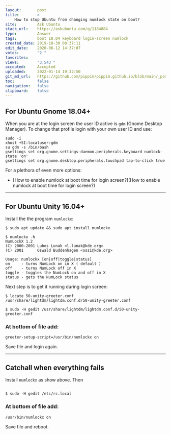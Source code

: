 ```yaml
---
layout:       post
title:        >
    How to stop Ubuntu from changing numlock state on boot?
site:         Ask Ubuntu
stack_url:    https://askubuntu.com/q/1184884
type:         Answer
tags:         boot 18.04 keyboard login-screen numlock
created_date: 2019-10-30 00:37:11
edit_date:    2020-06-12 14:37:07
votes:        "2 "
favorites:    
views:        "3,543 "
accepted:     Accepted
uploaded:     2022-01-14 19:32:50
git_md_url:   https://github.com/pippim/pippim.github.io/blob/main/_posts/2019/2019-10-30-How-to-stop-Ubuntu-from-changing-numlock-state-on-boot^.md
toc:          false
navigation:   false
clipboard:    false
---
```


## For Ubuntu Gnome 18.04+

When you are at the login screen the user ID active is `gdm` (Gnome Desktop Manager). To change that profile login with your own user ID and use:

<!-- Language-all: lang-bash -->

``` 
sudo -i
xhost +SI:localuser:gdm
su gdm -s /bin/bash
gsettings set org.gnome.settings-daemon.peripherals.keyboard numlock-state 'on'
gsettings set org.gnome.desktop.peripherals.touchpad tap-to-click true

```

For a plethora of even more options:

- [How to enable numlock at boot time for login screen?](How to enable numlock at boot time for login screen?)


----------


## For Ubuntu Unity 16.04+

Install the the program `numlockx`:

``` 
$ sudo apt update && sudo apt install numlockx

$ numlockx -h
NumLockX 1.2
(C) 2000-2001 Lubos Lunak <l.lunak@kde.org>
(C) 2001      Oswald Buddenhagen <ossi@kde.org>

Usage: numlockx [on|off|toggle|status]
on     - turns NumLock on in X ( default )
off    - turns NumLock off in X
toggle - toggles the NumLock on and off in X
status - gets the NumLock status

```

Next step is to get it running during login screen:

``` 
$ locate 50-unity-greeter.conf
/usr/share/lightdm/lightdm.conf.d/50-unity-greeter.conf

$ sudo -H gedit /usr/share/lightdm/lightdm.conf.d/50-unity-greeter.conf

```

### At bottom of file add:

``` 
greeter-setup-script=/usr/bin/numlockx on

```

Save file and login again.


----------


## Catchall when everything fails

Install `numlockx` as show above. Then

``` 

$ sudo -H gedit /etc/rc.local

```

### At bottom of file add:

``` 
/usr/bin/numlockx on

```

Save file and reboot.
